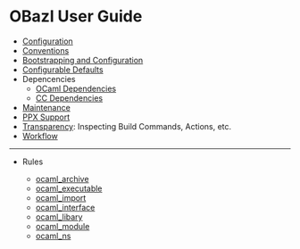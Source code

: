 # OBazl User Guide

* [Configuration](configuration.md)
* [Conventions](conventions.md)
* [Bootstrapping and Configuration](bootstrap.md)
* [Configurable Defaults](configurable_defaults.md)
* Depencencies
  * [OCaml Dependencies](dependencies_ocaml.md)
  * [CC Dependencies](dependencies_cc.md)
* [Maintenance](maintenance.md)
* [PPX Support](ppx.md)
* [Transparency](transparency.md): Inspecting Build Commands, Actions, etc.
* [Workflow](workflow.md)

----

* Rules

  * [ocaml_archive](ocaml_archive.md)
  * [ocaml_executable](ocaml_executable.md)
  * [ocaml_import](ocaml_import.md)
  * [ocaml_interface](ocaml_interface.md)
  * [ocaml_libary](ocaml_library.md)
  * [ocaml_module](ocaml_module.md)
  * [ocaml_ns](ocaml_ns.md)

